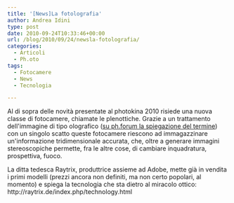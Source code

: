 ```yaml
---
title: '[News]La fotolografia'
author: Andrea Idini
type: post
date: 2010-09-24T10:33:46+00:00
url: /blog/2010/09/24/newsla-fotolografia/
categories:
  - Articoli
  - Ph.oto
tags:
  - Fotocamere
  - News
  - Tecnologia

---
```

<p style="text-align: left;">
  Al di sopra delle novità presentate al photokina 2010 risiede una nuova classe di fotocamere, chiamate le plenottiche. Grazie a un trattamento dell'immagine di tipo olografico (<a href="/forum/showthread.php?tid=169&pid=973#pid973">su ph.forum la spiegazione del termine</a>) con un singolo scatto queste fotocamere riescono ad immagazzinare un'informazione tridimensionale accurata, che, oltre a generare immagini stereoscopiche permette, fra le altre cose, di cambiare inquadratura, prospettiva, fuoco.<!--more-->
</p>

<p style="text-align: left;">
  La ditta tedesca Raytrix, produttrice assieme ad Adobe, mette già in vendita i primi modelli (prezzi ancora non definiti, ma non certo popolari, al momento) e spiega la tecnologia che sta dietro al miracolo ottico: http://raytrix.de/index.php/technology.html
</p>

<p style="text-align: center;">
</p>